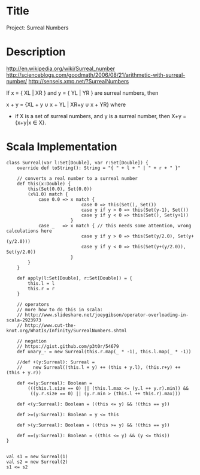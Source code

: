 # Title

Project: Surreal Numbers

# Description

http://en.wikipedia.org/wiki/Surreal_number
http://scienceblogs.com/goodmath/2006/08/21/arithmetic-with-surreal-number/
http://senseis.xmp.net/?SurrealNumbers

If x = { XL | XR } and y = { YL | YR } are surreal numbers, then

x + y = {XL + y ∪ x + YL | XR+y ∪ x + YR} where

* if X is a set of surreal numbers, and y is a surreal number, then X+y = {x+y|x ∈ X}.


# Scala Implementation

	class Surreal(var l:Set[Double], var r:Set[Double]) {
	    override def toString(): String = "{ " + l + " | " + r + " }"

	    // converts a real number to a surreal number
	    def this(x:Double) { 
	        this(Set(0.0), Set(0.0))
	        (x%1.0) match {
	            case 0.0 => x match {
	                            case 0 => this(Set(), Set())
	                            case y if y > 0 => this(Set(y-1), Set())
	                            case y if y < 0 => this(Set(), Set(y+1))
	                        }
	            case _   => x match { // this needs some attention, wrong calculations here
	                            case y if y > 0 => this(Set(y/2.0), Set(y+(y/2.0)))
	                            case y if y < 0 => this(Set(y+(y/2.0)), Set(y/2.0))
	                        }   
	        }
	    }

	    def apply(l:Set[Double], r:Set[Double]) = {
	        this.l = l
	        this.r = r
	    }

	    // operators
	    // more how to do this in scala:
	    // http://www.slideshare.net/joeygibson/operator-overloading-in-scala-2923973
	    // http://www.cut-the-knot.org/WhatIs/Infinity/SurrealNumbers.shtml

	    // negation
	    // https://gist.github.com/p3t0r/54679
	    def unary_- = new Surreal(this.r.map(_ * -1), this.l.map(_ * -1))

	    //def +(y:Surreal): Surreal = 
	    //    new Surreal((this.l + y) ++ (this + y.l), (this.r+y) ++ (this + y.r))

		def <=(y:Surreal): Boolean = 
			(((this.l.size == 0) || (this.l.max <= (y.l ++ y.r).min)) && 
			 ((y.r.size == 0) || (y.r.min > (this.l ++ this.r).max)))
		 
		def <(y:Surreal): Boolean = ((this <= y) && !(this == y))
	
		def >=(y:Surreal): Boolean = y <= this
	
		def >(y:Surreal): Boolean = ((this >= y) && !(this == y))
	
		def ==(y:Surreal): Boolean = ((this <= y) && (y <= this))
	}


	val s1 = new Surreal(1)
	val s2 = new Surreal(2)
	s1 <= s2
